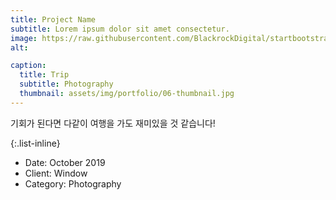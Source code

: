 ```yaml
---
title: Project Name
subtitle: Lorem ipsum dolor sit amet consectetur.
image: https://raw.githubusercontent.com/BlackrockDigital/startbootstrap-agency/master/src/assets/img/portfolio/06-full.jpg
alt: 

caption:
  title: Trip
  subtitle: Photography
  thumbnail: assets/img/portfolio/06-thumbnail.jpg
---
```

기회가 된다면 다같이 여행을 가도 재미있을 것 같습니다!

{:.list-inline}
- Date: October 2019
- Client: Window
- Category: Photography

